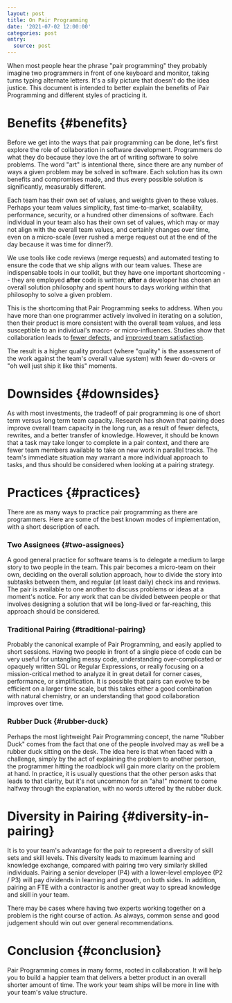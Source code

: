 ```yaml
---
layout: post
title: On Pair Programming
date: '2021-07-02 12:00:00'
categories: post
entry:
  source: post
---
```


When most people hear the phrase "pair programming" they probably imagine two programmers in front of one keyboard and monitor, taking turns typing alternate letters. It's a silly picture that doesn't do the idea justice. This document is intended to better explain the benefits of Pair Programming and different styles of practicing it.


# Benefits {#benefits}

Before we get into the ways that pair programming can be done, let's first explore the role of collaboration in software development. Programmers do what they do because they love the art of writing software to solve problems. The word "art" is intentional there, since there are any number of ways a given problem may be solved in software. Each solution has its own benefits and compromises made, and thus every possible solution is significantly, measurably different.

Each team has their own set of values, and weights given to these values. Perhaps your team values simplicity, fast time-to-market, scalability, performance, security, or a hundred other dimensions of software. Each individual in your team also has their own set of values, which may or may not align with the overall team values, and certainly changes over time, even on a micro-scale (ever rushed a merge request out at the end of the day because it was time for dinner?).

We use tools like code reviews (merge requests) and automated testing to ensure the code that we ship aligns with our team values. These are indispensable tools in our toolkit, but they have one important shortcoming -- they are employed **after** code is written; **after** a developer has chosen an overall solution philosophy and spent hours to days working within that philosophy to solve a given problem.

This is the shortcoming that Pair Programming seeks to address. When you have more than one programmer actively involved in iterating on a solution, then their product is more consistent with the overall team values, and less susceptible to an individual's macro- or micro-influences. Studies show that collaboration leads to [fewer defects](https://collaboration.csc.ncsu.edu/laurie/Papers/XPSardinia.PDF), and [improved team satisfaction](http://sunnyday.mit.edu/16.355/williams.pdf).

The result is a higher quality product (where "quality" is the assessment of the work against the team's overall value system) with fewer do-overs or "oh well just ship it like this" moments.


# Downsides {#downsides}

As with most investments, the tradeoff of pair programming is one of short term versus long term team capacity. Research has shown that pairing does improve overall team capacity in the long run, as a result of fewer defects, rewrites, and a better transfer of knowledge. However, it should be known that a task may take longer to complete in a pair context, and there are fewer team members available to take on new work in parallel tracks. The team's immediate situation may warrant a more individual approach to tasks, and thus should be considered when looking at a pairing strategy.


# Practices {#practices}

There are as many ways to practice pair programming as there are programmers. Here are some of the best known modes of implementation, with a short description of each.


### Two Assignees {#two-assignees}

A good general practice for software teams is to delegate a medium to large story to two people in the team. This pair becomes a micro-team on their own, deciding on the overall solution approach, how to divide the story into subtasks between them, and regular (at least daily) check ins and reviews. The pair is available to one another to discuss problems or ideas at a moment's notice. For any work that can be divided between people or that involves designing a solution that will be long-lived or far-reaching, this approach should be considered.


### Traditional Pairing {#traditional-pairing}

Probably the canonical example of Pair Programming, and easily applied to short sessions. Having two people in front of a single piece of code can be very useful for untangling messy code, understanding over-complicated or opaquely written SQL or Regular Expressions, or really focusing on a mission-critical method to analyze it in great detail for corner cases, performance, or simplification. It is possible that pairs can evolve to be efficient on a larger time scale, but this takes either a good combination with natural chemistry, or an understanding that good collaboration improves over time.


### Rubber Duck {#rubber-duck}

Perhaps the most lightweight Pair Programming concept, the name "Rubber Duck" comes from the fact that one of the people involved may as well be a rubber duck sitting on the desk. The idea here is that when faced with a challenge, simply by the act of explaining the problem to another person, the programmer hitting the roadblock will gain more clarity on the problem at hand. In practice, it is usually questions that the other person asks that leads to that clarity, but it's not uncommon for an "aha!" moment to come halfway through the explanation, with no words uttered by the rubber duck.


# Diversity in Pairing {#diversity-in-pairing}

It is to your team's advantage for the pair to represent a diversity of skill sets and skill levels. This diversity leads to maximum learning and knowledge exchange, compared with pairing two very similarly skilled individuals. Pairing a senior developer (P4) with a lower-level employee (P2 / P3) will pay dividends in learning and growth, on both sides. In addition, pairing an FTE with a contractor is another great way to spread knowledge and skill in your team.

There may be cases where having two experts working together on a problem is the right course of action. As always, common sense and good judgement should win out over general recommendations.


# Conclusion {#conclusion}

Pair Programming comes in many forms, rooted in collaboration. It will help you to build a happier team that delivers a better product in an overall shorter amount of time. The work your team ships will be more in line with your team's value structure.
